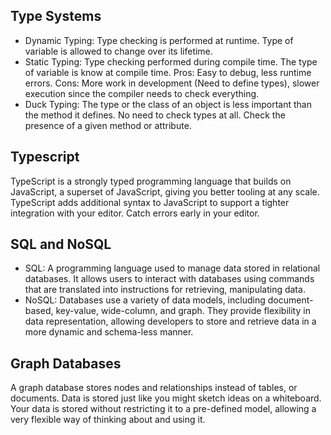 ## Type Systems
- Dynamic Typing: Type checking is performed at runtime. Type of variable is allowed to change over its lifetime.
- Static Typing: Type checking performed during compile time. The type of variable is know at compile time. Pros: Easy to debug, less runtime errors. Cons: More work in development (Need to define types), slower execution since the compiler needs to check everything.
- Duck Typing: The type or the class of an object is less important than the method it defines. No need to check types at all. Check the presence of a given method or attribute.

## Typescript
TypeScript is a strongly typed programming language that builds on JavaScript, a superset of JavaScript, giving you better tooling at any scale. TypeScript adds additional syntax to JavaScript to support a tighter integration with your editor. Catch errors early in your editor. 

## SQL and NoSQL
- SQL: A programming language used to manage data stored in relational databases. It allows users to interact with databases using commands that are translated into instructions for retrieving, manipulating data. 
- NoSQL: Databases use a variety of data models, including document-based, key-value, wide-column, and graph. They provide flexibility in data representation, allowing developers to store and retrieve data in a more dynamic and schema-less manner.

## Graph Databases
A graph database stores nodes and relationships instead of tables, or documents. Data is stored just like you might sketch ideas on a whiteboard. Your data is stored without restricting it to a pre-defined model, allowing a very flexible way of thinking about and using it.